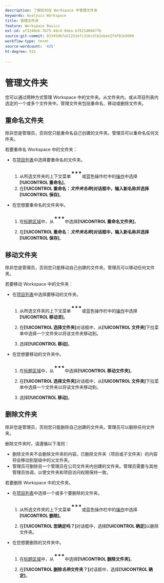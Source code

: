 ```yaml
---
description: 了解如何在 Workspace 中管理文件夹
keywords: Analysis Workspace
title: 管理文件夹
feature: Workspace Basics
exl-id: af3248eb-7b75-49cd-9dea-bf621d06677b
source-git-commit: 83345d6fa51253e7c316cd1b2ebee2f4f82e9d00
workflow-type: tm+mt
source-wordcount: '425'
ht-degree: 91%

---
```


# 管理文件夹

您可以通过两种方式管理 Workspace 中的文件夹。从文件夹内，或从项目列表内选定的一个或多个文件夹中。管理文件夹包括重命名、移动或删除文件夹。

## 重命名文件夹

除非您是管理员，否则您只能重命名自己创建的文件夹。管理员可以重命名任何文件夹。

若要重命名 Workspace 中的文件夹：

* 在[项目列表](/help/analyze/analysis-workspace/build-workspace-project/freeform-overview.md#project-list)中选择要重命名的文件夹。

   1. 从所选文件夹的上下文菜单![More](/help/assets/icons/More.svg)或蓝色操作栏中的[操作](/help/analyze/analysis-workspace/build-workspace-project/freeform-overview.md#actions)中选择&#x200B;**[!UICONTROL 重命名]**。
   1. 在&#x200B;**[!UICONTROL 重命名：*文件夹名称&#x200B;*]**对话框中，输入新名称并选择**[!UICONTROL 保存&#x200B;]**。

* 在您想要重命名的文件夹中。

   1. 在[标题区域](/help/analyze/analysis-workspace/build-workspace-project/freeform-overview.md#title-area)中，从![More](/help/assets/icons/More.svg)中选择&#x200B;**[!UICONTROL 重命名文件夹]**。

   1. 在&#x200B;**[!UICONTROL 重命名：*文件夹名称&#x200B;*]**对话框中，输入新名称并选择**[!UICONTROL 保存&#x200B;]**。


## 移动文件夹

除非您是管理员，否则您只能移动自己创建的文件夹。管理员可以移动任何文件夹。

若要移动 Workspace 中的文件夹：

* 在[项目列表](/help/analyze/analysis-workspace/build-workspace-project/freeform-overview.md#project-list)中选择要移动的文件夹。

   1. 从所选文件夹的上下文菜单![More](/help/assets/icons/More.svg)或蓝色操作栏中的[操作](/help/analyze/analysis-workspace/build-workspace-project/freeform-overview.md#actions)中选择&#x200B;**[!UICONTROL 移动至]**。
   1. 在&#x200B;**[!UICONTROL 选择文件夹]**&#x200B;对话框中，从&#x200B;**[!UICONTROL 文件夹]**&#x200B;下拉菜单中选择一个文件夹以将该文件夹移动到。

   1. 选择&#x200B;**[!UICONTROL 移动]**。

* 在您想要移动的文件夹中。

   1. 在[标题区域](/help/analyze/analysis-workspace/build-workspace-project/freeform-overview.md#title-area)中，从![More](/help/assets/icons/More.svg)中选择&#x200B;**[!UICONTROL 移动文件夹]**。

   1. 在&#x200B;**[!UICONTROL 选择文件夹]**&#x200B;对话框中，从&#x200B;**[!UICONTROL 文件夹]**&#x200B;下拉菜单中选择一个文件夹以将该文件夹移动到。

   1. 选择&#x200B;**[!UICONTROL 移动]**。


## 删除文件夹

除非您是管理员，否则您只能删除自己创建的文件夹。管理员可以删除任何文件夹。

删除文件夹时，请遵循以下准则：

* 删除文件夹不会删除文件夹的内容。已删除文件夹（项目或子文件夹）的内容将会移动到层级中的父文件夹。
* 管理员可删除另一个管理员在公司文件夹内创建的文件夹。管理员需要与其他管理员协调，以使文件夹和项目访问权限保持一致。

若要删除 Workspace 中的文件夹。

* 在[项目列表](/help/analyze/analysis-workspace/build-workspace-project/freeform-overview.md#project-list)中选择一个或多个要删除的文件夹。

   1. 从所选文件夹的上下文菜单![More](/help/assets/icons/More.svg)或蓝色操作栏中的[操作](/help/analyze/analysis-workspace/build-workspace-project/freeform-overview.md#actions)中选择&#x200B;**[!UICONTROL 删除]**。

   1. 在&#x200B;**[!UICONTROL 您确定吗？]**&#x200B;对话框中，选择&#x200B;**[!UICONTROL 确定]**&#x200B;以删除文件夹。

* 在您想要删除的文件夹中。

   1. 在[标题区域](/help/analyze/analysis-workspace/build-workspace-project/freeform-overview.md#title-area)中，从![More](/help/assets/icons/More.svg)中选择&#x200B;**[!UICONTROL 删除文件夹]**。

   1. 在&#x200B;**[!UICONTROL 删除&#x200B;*名称*文件夹？]**&#x200B;对话框中，选择&#x200B;**[!UICONTROL 确定]**。


<!-- 
# Delete Folders 

You can delete folders that you create.

**Guidelines**

*  Deleting a folder does not delete the contents of the folder. The contents of a deleted folder (projects or sub-folders) are moved to the immediate folder above in the folder hierarchy.
*  Admins can delete a folder within the Company folder that another admin created. Admins may need to coordinate with other Admins to keep folder and project access consistent. See [About Folders in Analytics](/help/analyze/analysis-workspace/build-workspace-project/workspace-folders/about-folders.md)

To delete a folder

1.  Click the **…** ellipsis icon in the top-right.

    ![](/help/analyze/analysis-workspace/build-workspace-project/assets/select-delete-folder.png)
 
2.  Select **Delete folder**.
 
    A confirmation notification indicates that the folder was deleted.

    ![](/help/analyze/analysis-workspace/build-workspace-project/assets/deleted-folder.png)

-->
